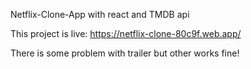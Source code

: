 Netflix-Clone-App with react and TMDB api

This project is live: https://netflix-clone-80c9f.web.app/

There is some problem with trailer but other works fine!
